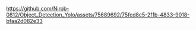 

https://github.com/Nirob-0812/Object_Detection_Yolo/assets/75689692/75fcd8c5-2f1b-4833-9018-bfaa2d082e33

